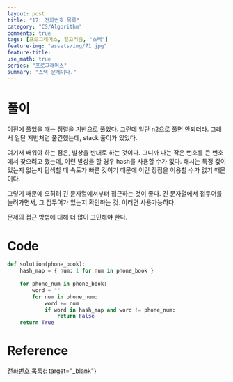 ```yaml
---
layout: post
title: "17: 전화번호 목록"
category: "CS/Algorithm"
comments: true
tags: [프로그래머스, 알고리즘, "스택"]
feature-img: "assets/img/71.jpg"
feature-title:
use_math: true
series: "프로그래머스"
summary: "스택 문제이다."
---
```




# 풀이

이전에 풀었을 때는 정렬을 기반으로 풀었다. 그런데 일단 n2으로 풀면 안되더라. 그래서 일단 저번처럼 풀긴했는데, stack 풀이가 있었다. 

여기서 배워야 하는 점은, 발상을 반대로 하는 것이다. 그니까 나는 작은 번호를 큰 번호에서 찾으려고 했는데, 이런 발상을 할 경우 hash를 사용할 수가 없다. 해시는 특정 값이 있는지 없는지 탐색할 때 속도가 빠른 것이기 때문에 이런 장점을 이용할 수가 없기 때문이다.

그렇기 때문에 오히려 긴 문자열에서부터 접근하는 것이 좋다. 긴 문자열에서 접두어를 늘려가면서, 그 접두어가 있는지 확인하는 것. 이러면 사용가능하다.

문제의 접근 방법에 대해 더 많이 고민해야 한다.

# Code

```python
def solution(phone_book):
    hash_map = { num: 1 for num in phone_book }
    
    for phone_num in phone_book:
        word = ""
        for num in phone_num:
            word += num
            if word in hash_map and word != phone_num:
                return False
    return True
```

# Reference

[전화번호 목록](https://programmers.co.kr/learn/courses/30/lessons/42557){: target="\_blank"}

